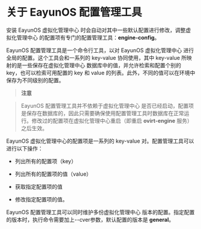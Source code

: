 # 关于 EayunOS 配置管理工具

安装 EayunOS 虚拟化管理中心 时会自动对其中一些默认配置进行修改，调整虚拟化管理中心 的配置项有专门的配置管理工具：**engine-config**。

EayunOS 配置管理工具是一个命令行工具，以对 EayunOS 虚拟化管理中心 进行全局的配置。这个工具会和一系列的 key-value 协同使用，其中 key-value 所映射的是一些保存在虚拟化管理中心 数据库中的值，并允许检索和配置个别的 key，也可以检索可用配置的 key 和 value 的列表。此外，不同的值可以在环境中保存为不同级别的配置。

> **注意**

> EayunOS 配置管理工具并不依赖于虚拟化管理中心 是否已经启动，配置项是保存在数据库的，因此只需要确保使用配置管理工具时数据库在正常运行。修改过的配置项在虚拟化管理中心重启（即重启 **ovirt-engine** 服务）之后生效。

EayunOS 虚拟化管理中心的配置项是一系列的 key-value 对。配置管理工具可以进行以下操作：

* 列出所有的配置项（key）

* 列出所有的配置项的值（value）

* 获取指定配置项的值

* 修改指定配置项的值。

EayunOS 配置管理工具可以同时维护多份虚拟化管理中心 版本的配置。指定配置的版本时，执行命令需要加上--cver参数，默认配置的版本是 **general**。
